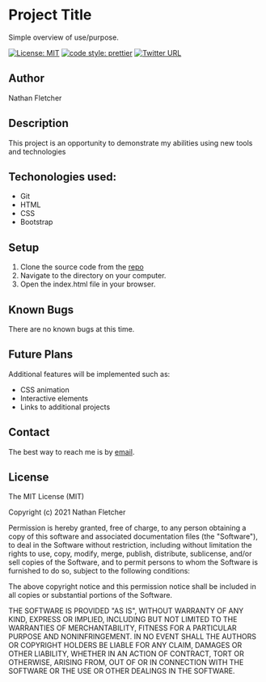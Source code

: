 # Project Title
Simple overview of use/purpose.  

[![License: MIT](https://img.shields.io/badge/License-MIT-yellow.svg)](https://opensource.org/licenses/MIT)
[![code style: prettier](https://img.shields.io/badge/code_style-prettier-ff69b4.svg?style=flat-square)](https://github.com/prettier/prettier)
[![Twitter URL](https://img.shields.io/twitter/url/https/twitter.com/nathan_fletcher.svg?style=social&label=Follow%20%40nathan_fletcher)](https://twitter.com/nathan_fletcher)

## Author

Nathan Fletcher

## Description

This project is an opportunity to demonstrate my abilities using new tools and technologies

## Techonologies used:

- Git
- HTML
- CSS
- Bootstrap

## Setup

1. Clone the source code from the [repo](https://github.com/nathanfletch/portfolio)
2. Navigate to the directory on your computer.
3. Open the index.html file in your browser.


## Known Bugs

There are no known bugs at this time.

## Future Plans

Additional features will be implemented such as:

- CSS animation
- Interactive elements
- Links to additional projects

## Contact

The best way to reach me is by [email](mailto:nathan.fletcher@gmail.com).

## License

The MIT License (MIT)

Copyright (c) 2021 Nathan Fletcher

Permission is hereby granted, free of charge, to any person obtaining a copy of this software and associated documentation files (the "Software"), to deal in the Software without restriction, including without limitation the rights to use, copy, modify, merge, publish, distribute, sublicense, and/or sell copies of the Software, and to permit persons to whom the Software is furnished to do so, subject to the following conditions:

The above copyright notice and this permission notice shall be included in all copies or substantial portions of the Software.

THE SOFTWARE IS PROVIDED "AS IS", WITHOUT WARRANTY OF ANY KIND, EXPRESS OR IMPLIED, INCLUDING BUT NOT LIMITED TO THE WARRANTIES OF MERCHANTABILITY, FITNESS FOR A PARTICULAR PURPOSE AND NONINFRINGEMENT. IN NO EVENT SHALL THE AUTHORS OR COPYRIGHT HOLDERS BE LIABLE FOR ANY CLAIM, DAMAGES OR OTHER LIABILITY, WHETHER IN AN ACTION OF CONTRACT, TORT OR OTHERWISE, ARISING FROM, OUT OF OR IN CONNECTION WITH THE SOFTWARE OR THE USE OR OTHER DEALINGS IN THE SOFTWARE.
